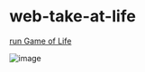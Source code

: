 # web-take-at-life
[run Game of Life](https://mplife-v-008-9ffivy.stackblitz.io/)

![image](https://user-images.githubusercontent.com/19654456/138608735-a95a6ae9-5f00-480d-9c43-8cec66af327d.png)
